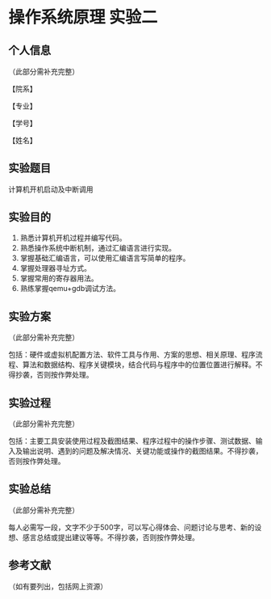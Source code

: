 <font size =6>**操作系统原理 实验二**</font>

## 个人信息

（此部分需补充完整）

【院系】

【专业】

【学号】

【姓名】   

## 实验题目

计算机开机启动及中断调用

## 实验目的

1. 熟悉计算机开机过程并编写代码。
1. 熟悉操作系统中断机制，通过汇编语言进行实现。
2. 掌握基础汇编语言，可以使用汇编语言写简单的程序。
3. 掌握处理器寻址方式。
4. 掌握常用的寄存器用法。
5. 熟练掌握qemu+gdb调试方法。

## 实验方案

（此部分需补充完整）

包括：硬件或虚拟机配置方法、软件工具与作用、方案的思想、相关原理、程序流程、算法和数据结构、程序关键模块，结合代码与程序中的位置位置进行解释。不得抄袭，否则按作弊处理。

## 实验过程

（此部分需补充完整）

包括：主要工具安装使用过程及截图结果、程序过程中的操作步骤、测试数据、输入及输出说明、遇到的问题及解决情况、关键功能或操作的截图结果。不得抄袭，否则按作弊处理。

## 实验总结

（此部分需补充完整）

每人必需写一段，文字不少于500字，可以写心得体会、问题讨论与思考、新的设想、感言总结或提出建议等等。不得抄袭，否则按作弊处理。

## 参考文献

（如有要列出，包括网上资源）